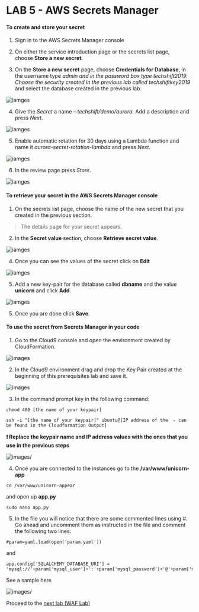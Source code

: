 # LAB 5 - AWS Secrets Manager
#### To create and store your secret

1) Sign in to the AWS Secrets Manager console

2) On either the service introduction page or the secrets list page,
    choose **Store a new secret**.

3) On the **Store a new secret** page, choose **Credentials for Database**, in
   the username type *admin and in the password box type techshift2019. Choose
   the security created in the previous lab called techshiftkey2019* and select
   the database created in the previous lab.

![iamges](images/62ee37a962c8d96713af8b33f510fe6d.png)

4)  Give the *Secret* a name – *techshift/demo/aurora*. Add a description and
    press *Next*.

![iamges](images/8625b77cdb1bb9b3ac03fb8c97b92836.png)

5)  Enable automatic rotation for 30 days using a Lambda function and name it
    *aurora-secret-rotation-lambda* and press *Next*.

![iamges](images/6b319d5df7d49e8c19e7b662969e2954.png)

6)  In the review page press *Store*.

![iamges](images/5394a066ef14f52afd154cf9e8bdf262.png)

#### To retrieve your secret in the AWS Secrets Manager console

1) On the secrets list page, choose the name of the new secret that you created
    in the previous section.

>   The details page for your secret appears.

2) In the **Secret value** section, choose **Retrieve secret value**.

![iamges](images/retrieve.png)

4) Once you can see the values of the secret click on **Edit**

![iamges](images/edit.png)

5) Add a new key-pair for the database called __dbname__ and the value __unicorn__ and click **Add**.

![iamges](images/add.png)

5) Once you are done click **Save**.

#### To use the secret from Secrets Manager in your code

1) Go to the Cloud9 console and open the environment created by CloudFormation.

![images](images/cloud9.png)

2) In the Cloud9 environment drag and drop the Key Pair created at the beginning of this prerequisites lab and save it.

![images](images/cloud9keypair.png)

3) In the command prompt key in the following command:

```
chmod 400 [the name of your keypair]

ssh -i "[the name of your keypair]" ubuntu@[IP address of the  - can be found in the Cloudformation Output]

```
**:heavy_exclamation_mark: Replace the keypair name and IP address values with the ones that you use in the previous steps**

![images/](images/connecttoec2.png)

4) Once you are connected to the instances go to the **/var/www/unicorn-app**

```
cd /var/www/unicorn-appear

```
and open up **app.py**

```
sudo nano app.py

```
5) In the file you will notice that there are some commented lines using #. Go ahead and uncomment them as instructed in the file and comment the following two lines:

```
#param=yaml.load(open('param.yaml'))

```
and

```
app.config['SQLALCHEMY_DATABASE_URI'] = 'mysql://'+param['mysql_user']+':'+param['mysql_password']+'@'+param['mysql_host']+'/'+param['mysql_db']

```
See a sample here

![images/](images/codemodif.png)





Proceed to the [next lab (WAF Lab)](../06-WAF-Lab/README.md)
